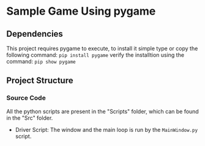 # Sample Game Using pygame

## Dependencies
This project requires pygame to execute, to install it simple type or copy the following command: 
```pip install pygame``` 
verify the installtion using the command: 
```pip show pygame``` 

## Project Structure
### Source Code
All the python scripts are present in the "Scripts" folder, which can be found in the "Src" folder.

- Driver Script: The window and the main loop is run by the ```MainWindow.py``` script.
